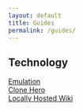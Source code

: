 ```yaml
---
layout: default
title: Guides
permalink: /guides/
---
```


## Technology
[Emulation](/guide/emulation.html)  
[Clone Hero](/guide/clonehero.html)  
[Locally Hosted Wiki](/guide/localwiki.html)